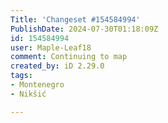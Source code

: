 ```yaml
---
Title: 'Changeset #154584994'
PublishDate: 2024-07-30T01:18:09Z
id: 154584994
user: Maple-Leaf18
comment: Continuing to map
created_by: iD 2.29.0
tags:
- Montenegro
- Nikšić

---
```

